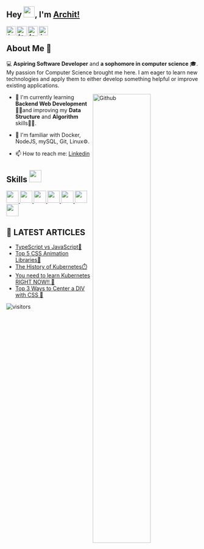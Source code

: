 <!--More improvments needed ASAP....-->
## Hey <img src="https://github.com/TheDudeThatCode/TheDudeThatCode/blob/master/Assets/Hi.gif" width="29">, I'm [Archit!](https://iarchitsharma.github.io/) 

<a href="https://www.linkedin.com/in/iarchitsharma/">
    <img align="left" alt="Archit Sharma | Linkedin" width="24px" src="https://iarchitsharma.github.io/iArchitSharma/Assets/Linkedin.svg" />
  </a> &nbsp;&nbsp;
<a href="https://twitter.com/iarchitsharma">
    <img align="left" alt="Archit Sharma | Twitter" width="26px" src="https://iarchitsharma.github.io/iArchitSharma/Assets/Twitter.svg" />
  </a> &nbsp;&nbsp;
<a href="mailto:archits@duck.com">
    <img align="left" alt="Archit Sharma | Gmail" width="26px" src="https://iarchitsharma.github.io/iArchitSharma/Assets/Gmail.svg" />
  </a> &nbsp;&nbsp;
<a href="https://leetcode.com/iArchitSharma/">
    <img align="left" alt="Archit Sharma | Leetcode" width="24px" src="https://iarchitsharma.github.io/iArchitSharma/Assets/leetcode.png" />
  </a>

<br>

<h2> About Me 👨‍</h2>
 
 💻 **Aspiring Software Developer** and **a sophomore in computer science** 🎓. My passion for Computer Science brought me here. I am eager to learn new technologies and apply them to either develop something helpful or improve existing applications.
 
<img width="55%" align="right" alt="Github" src="https://raw.githubusercontent.com/onimur/.github/master/.resources/git-header.svg" />

-  🔭 I'm currently learning **Backend Web Development** 🙋‍♂️and improving my **Data Structure** and **Algorithm** skills👨‍💻.
  
-  🌱 I'm familiar with Docker, NodeJS, mySQL, Git, Linux⚙️.
  
-  📫 How to reach me: [Linkedin](https://www.linkedin.com/in/iArchitSharma/) 


<h2> Skills <img src = "https://media2.giphy.com/media/QssGEmpkyEOhBCb7e1/giphy.gif?cid=ecf05e47a0n3gi1bfqntqmob8g9aid1oyj2wr3ds3mg700bl&rid=giphy.gif" width = 32> </h2>
<a href= https://github.com/https://github.com/iArchitSharma?tab=repositories&q=&type=&language=javascript&sort= > <img width ='32px' src ='https://raw.githubusercontent.com/rahulbanerjee26/githubAboutMeGenerator/main/icons/javascript.svg'> </a>
<a href= https://github.com/https://github.com/iArchitSharma?tab=repositories&q=&type=&language=c&sort= > <img width ='32px' src ='https://raw.githubusercontent.com/rahulbanerjee26/githubAboutMeGenerator/main/icons/c.svg'> </a>
<a href= https://github.com/https://github.com/iArchitSharma?tab=repositories&q=&type=&language=java&sort= > <img width ='32px' src ='https://raw.githubusercontent.com/rahulbanerjee26/githubAboutMeGenerator/main/icons/java.svg'> </a>
<a href= https://github.com/https://github.com/iArchitSharma?tab=repositories&q=&type=&language=nodejs&sort= > <img width ='32px' src ='https://raw.githubusercontent.com/rahulbanerjee26/githubAboutMeGenerator/main/icons/nodejs.svg'> </a>
<a href= https://github.com/https://github.com/iArchitSharma?tab=repositories&q=&type=&language=docker&sort= > <img width ='32px' src ='https://raw.githubusercontent.com/rahulbanerjee26/githubAboutMeGenerator/main/icons/docker.svg'> </a>
<a href= https://github.com/https://github.com/iArchitSharma?tab=repositories&q=&type=&language=mysql&sort= > <img width ='32px' src ='https://raw.githubusercontent.com/rahulbanerjee26/githubAboutMeGenerator/main/icons/mysql.svg'> </a>
<a href= https://github.com/https://github.com/iArchitSharma?tab=repositories&q=&type=&language=reactjs&sort= > <img width ='32px' src ='https://raw.githubusercontent.com/rahulbanerjee26/githubAboutMeGenerator/main/icons/reactjs.svg'> </a>
<br>


## 📝 LATEST ARTICLES

<!-- BLOG-POST-LIST:START -->
- [TypeScript vs JavaScript🤔](https://dev.to/iarchitsharma/typescript-vs-javascript-3i8d)
- [Top 5 CSS Animation Libraries🚀](https://dev.to/iarchitsharma/top-5-css-animation-libraries-4i4g)
- [The History of Kubernetes⏱️](https://dev.to/iarchitsharma/the-history-of-kubernetes-4kkd)
- [You need to learn Kubernetes RIGHT NOW!! 🚀](https://dev.to/iarchitsharma/you-need-to-learn-kubernetes-right-now-583d)
- [Top 3 Ways to Center a DIV with CSS 🚀](https://dev.to/iarchitsharma/top-3-ways-to-center-a-div-with-css-2ch3)
<!-- BLOG-POST-LIST:END -->


![visitors](https://visitor-badge.laobi.icu/badge?page_id=iarchitsharma.iarchitsharma)
